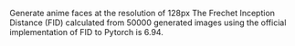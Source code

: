 Generate anime faces at the resolution of 128px
The Frechet Inception Distance (FID) calculated from 50000 generated images using the official implementation of FID to Pytorch is 6.94.  
 

